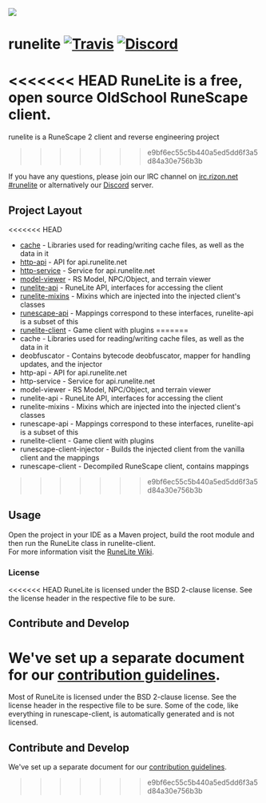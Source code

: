 ![](https://runelite.net/img/logo.png)
# runelite [![Travis](https://img.shields.io/travis/runelite/runelite.svg)](https://travis-ci.org/runelite/runelite) [![Discord](https://img.shields.io/discord/301497432909414422.svg)](https://discord.gg/mePCs8U)

<<<<<<< HEAD
RuneLite is a free, open source OldSchool RuneScape client.
=======
runelite is a RuneScape 2 client and reverse engineering project
>>>>>>> e9bf6ec55c5b440a5ed5dd6f3a5d84a30e756b3b

If you have any questions, please join our IRC channel on [irc.rizon.net #runelite](http://qchat.rizon.net/?channels=runelite&uio=d4) or alternatively our [Discord](https://discord.gg/mePCs8U) server.

## Project Layout

<<<<<<< HEAD
- [cache](cache/src/main/java/net/runelite/cache) - Libraries used for reading/writing cache files, as well as the data in it
- [http-api](http-api/src/main/java/net/runelite/http/api) - API for api.runelite.net
- [http-service](http-service/src/main/java/net/runelite/http/service) - Service for api.runelite.net
- [model-viewer](model-viewer/src/main/java/net/runelite/modelviewer) - RS Model, NPC/Object, and terrain viewer
- [runelite-api](runelite-api/src/main/java/net/runelite/api) - RuneLite API, interfaces for accessing the client
- [runelite-mixins](runelite-mixins/src/main/java/net/runelite) - Mixins which are injected into the injected client's classes
- [runescape-api](runescape-api/src/main/java/net/runelite) - Mappings correspond to these interfaces, runelite-api is a subset of this
- [runelite-client](runelite-client/src/main/java/net/runelite/client) - Game client with plugins
=======
- cache - Libraries used for reading/writing cache files, as well as the data in it
- deobfuscator - Contains bytecode deobfuscator, mapper for handling updates, and the injector
- http-api - API for api.runelite.net
- http-service - Service for api.runelite.net
- model-viewer - RS Model, NPC/Object, and terrain viewer
- runelite-api - RuneLite API, interfaces for accessing the client
- runelite-mixins - Mixins which are injected into the injected client's classes
- runescape-api - Mappings correspond to these interfaces, runelite-api is a subset of this
- runelite-client - Game client with plugins
- runescape-client-injector - Builds the injected client from the vanilla client and the mappings
- runescape-client - Decompiled RuneScape client, contains mappings
>>>>>>> e9bf6ec55c5b440a5ed5dd6f3a5d84a30e756b3b

## Usage

Open the project in your IDE as a Maven project, build the root module and then run the RuneLite class in runelite-client.  
For more information visit the [RuneLite Wiki](https://github.com/runelite/runelite/wiki).

### License

<<<<<<< HEAD
RuneLite is licensed under the BSD 2-clause license. See the license header in the respective file to be sure.

## Contribute and Develop

We've set up a separate document for our [contribution guidelines](https://github.com/runelite/runelite/blob/master/.github/CONTRIBUTING.md).
=======
Most of RuneLite is licensed under the BSD 2-clause license. See the license header in the respective file to be sure.
Some of the code, like everything in runescape-client, is automatically generated and is not licensed.

## Contribute and Develop

We've set up a separate document for our [contribution guidelines](https://github.com/runelite/runelite/blob/master/CONTRIBUTING.md).
>>>>>>> e9bf6ec55c5b440a5ed5dd6f3a5d84a30e756b3b
